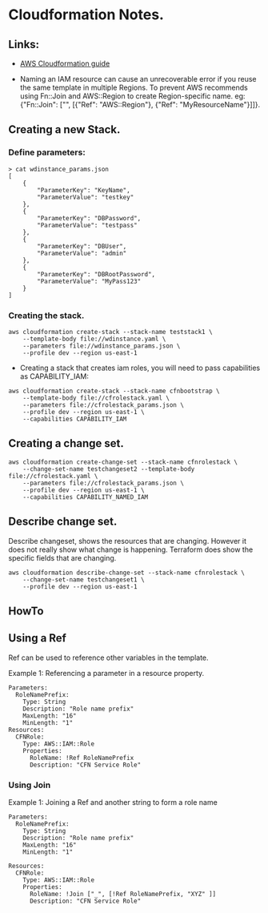 # Cloudformation Notes.

## Links:

* [AWS Cloudformation guide](https://docs.aws.amazon.com/AWSCloudFormation/latest/UserGuide/Welcome.html)


* Naming an IAM resource can cause an unrecoverable error if you reuse the same
  template in multiple Regions. To prevent AWS recommends using Fn::Join and AWS::Region
  to create Region-specific name. eg: {"Fn::Join": ["", [{"Ref": "AWS::Region"},
                                                         {"Ref": "MyResourceName"}]]}.


## Creating a new Stack.

### Define parameters:

```
> cat wdinstance_params.json
[
    {
        "ParameterKey": "KeyName",
        "ParameterValue": "testkey"
    },
    {
        "ParameterKey": "DBPassword",
        "ParameterValue": "testpass"
    },
    {
        "ParameterKey": "DBUser",
        "ParameterValue": "admin"
    },
    {
        "ParameterKey": "DBRootPassword",
        "ParameterValue": "MyPass123"
    }
]

```

### Creating the stack.
```
aws cloudformation create-stack --stack-name teststack1 \
    --template-body file://wdinstance.yaml \
    --parameters file://wdinstance_params.json \
    --profile dev --region us-east-1
```

* Creating a stack that creates iam roles, you will need to pass capabilities
  as CAPABILITY_IAM:
```
aws cloudformation create-stack --stack-name cfnbootstrap \
    --template-body file://cfrolestack.yaml \
    --parameters file://cfrolestack_params.json \
    --profile dev --region us-east-1 \
    --capabilities CAPABILITY_IAM

```

## Creating a change set.

```
aws cloudformation create-change-set --stack-name cfnrolestack \
    --change-set-name testchangeset2 --template-body file://cfrolestack.yaml \
    --parameters file://cfrolestack_params.json \
    --profile dev --region us-east-1 \
    --capabilities CAPABILITY_NAMED_IAM

```

## Describe change set.

Describe changeset, shows the resources that are changing. However it does not really
show what change is happening. Terraform does show the specific fields that are
changing.

```
aws cloudformation describe-change-set --stack-name cfnrolestack \
    --change-set-name testchangeset1 \
    --profile dev --region us-east-1

```

## HowTo

## Using a Ref
Ref can be used to reference other variables in the template.

Example 1: Referencing a parameter in a resource property.

```
Parameters:
  RoleNamePrefix:
    Type: String
    Description: "Role name prefix"
    MaxLength: "16"
    MinLength: "1"
Resources:
  CFNRole:
    Type: AWS::IAM::Role
    Properties:
      RoleName: !Ref RoleNamePrefix
      Description: "CFN Service Role"
```


### Using Join

Example 1:
Joining a Ref and another string to form a role name

```
Parameters:
  RoleNamePrefix:
    Type: String
    Description: "Role name prefix"
    MaxLength: "16"
    MinLength: "1"

Resources:
  CFNRole:
    Type: AWS::IAM::Role
    Properties:
      RoleName: !Join ["_", [!Ref RoleNamePrefix, "XYZ" ]]
      Description: "CFN Service Role"
```

























